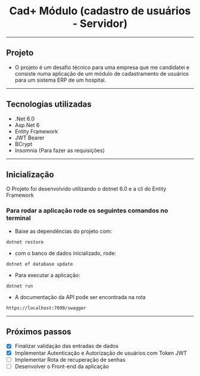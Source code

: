 <h1 align="center">
  Cad+ Módulo (cadastro de usuários - Servidor)
</h1>

---

## Projeto

- O projeto é um desafio técnico para uma empresa que me candidatei e consiste numa aplicação de um módulo de cadastramento de usuários para um sistema ERP de um hospital.
---
## Tecnologias utilizadas
- .Net 6.0
- Asp.Net 6
- Entity Framework
- JWT Bearer
- BCrypt
- Insomnia (Para fazer as requisições)
---

## Inicialização 
O Projeto foi desenvolvido utilizando o dotnet 6.0 e a cli do Entity Framework
### Para rodar a aplicação rode os seguintes comandos no terminal
- Baixe as dependências do projeto com:
```
dotnet restore
```

- com o banco de dados inicializado, rode:
```
dotnet ef database update
```

- Para executar a aplicação:
```
dotnet run
```

- A documentação da API pode ser encontrada na rota
```
https://localhost:7099/swagger
```

---
## Próximos passos
- [x] Finalizar validação das entradas de dados
- [x] Implementar Autenticação e Autorização de usuários com Token JWT
- [ ] Implementar Rota de recuperação de senhas
- [ ] Desenvolver o Front-end da aplicação
